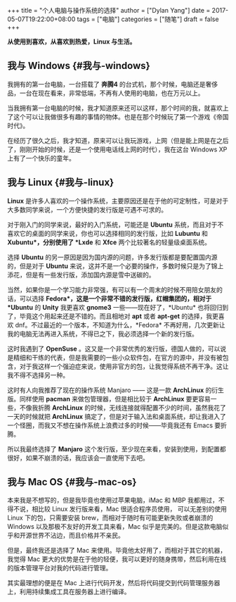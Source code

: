+++
title = "个人电脑与操作系统的选择"
author = ["Dylan Yang"]
date = 2017-05-07T19:22:00+08:00
tags = ["电脑"]
categories = ["随笔"]
draft = false
+++

**从使用到喜欢，从喜欢到热爱，Linux 与生活。**


## 我与 Windows {#我与-windows}

我拥有的第一台电脑，一台搭载了 **奔腾4** 的台式机，那个时候，电脑还是奢侈品，一台在现在看来，非常低端，不再有人使用的电脑，也在万元以上。

当我拥有第一台电脑的时候，我才知道原来还可以这样，那个时间的我，就喜欢上了这个可以让我做很多有趣的事情的物体。也是在那个时候玩了第一个游戏《帝国时代》。

在经历了很久之后，我才知道，原来可以让我玩游戏，上网（但是能上网是在之后了，刚刚开始的时候，还是一个使用电话线上网的时代），我在这台 Windows XP 上有了一个快乐的童年。


## 我与 Linux {#我与-linux}

**Linux** 是许多人喜欢的一个操作系统，主要原因还是在于他的可定制性，可是对于大多数同学来说，一个方便快捷的发行版是可遇不可求的。

对于刚入门的同学来说，最好的入门系统，可能还是 **Ubuntu** 系统，而且对于不喜欢它的桌面的同学来说，你也可以选择相同的发行版，比如 **Lubuntu** 和 **Xubuntu\*，分别使用了 \*Lxde** 和 **Xfce** 两个比较著名的轻量级桌面系统。

选择 **Ubuntu** 的另一原因是因为国内源的问题，许多发行版都是要配置国内源的，但是对于 **Ubuntu** 来说，这并不是一个必要的操作，多数时候只是为了锦上添花，但是有一些发行版，添加国内源是雪中送碳的。

当然，如果你是一个学习能力非常强，有可以有一个周末的时候不用陪女朋友的话，可以选择 **Fedora\*，这是一个非常不错的发行版，红帽集团的，相对于
\*Ubuntu** 的 **Unity** 我更喜欢 **gnome3** 一些——现在好了，\*Ubuntu\* 也将回归到  了，毕竟这个用起来还是不错的。而且相地对 **apt** 或者 **apt-get** 的选择，我更喜欢 dnf。不过最近的一个版本，不知道为什么，\*Fedora\* 不再好用，几次更新让我的电脑无法再进入系统，不得已之下，我必须选择一个新的发行版。

这时我遇到了 **OpenSuse** 。这又是一个非常优秀的发行版，德国人做的，可以说是精细和干练的代表，但是我需要的一些小众软件包，在官方的源中，并没有被包含，对于我这样一个强迫症来说，使用非官方的包，让我觉得系统不再干净。这让我不得不选择另一种。

这时有人向我推荐了现在的操作系统 Manjaro —— 这是一款 **ArchLinux** 的衍生版。同样使用 **pacman** 来做包管理器，但是相比较于 **ArchLinux** 要更容易一些，不像我折腾 **ArchLinux** 的时候，无线连接就得配置不少的时间，虽然我花了一天的时候就把 **ArchLinux** 搞定了，但是对于输入法和桌面系统，却让我进入了一个怪圈，而我又不想在操作系统上浪费过多的时候——毕竟我还有 Emacs 要折腾。

所以我最终选择了 **Manjaro** 这个发行版，至少现在来看，安装到使用，到配置都很好，如果不崩溃的话，我应该会一直使用下去吧。


## 我与 Mac OS {#我与-mac-os}

本来我是不想写的，但是我毕竟也使用过苹果电脑，iMac 和 MBP 我都用过，不得不说，相比较 Linux 发行版来看，Mac 很适合程序员使用， 可以无差别的使用 Linux 下的包，只需要安装 brew，而相对于随时有可能更新失败或者崩溃的 Windows 以及那极不友好的开发工具来看，Mac 似乎是完美的。但是这款电脑似乎和开源世界不沾边，而且价格并不亲民。

但是，最终我还是选择了 Mac 来使用。毕竟他太好用了，而相对于其它的机器，我觉得 Mac 更大的优势是在于他的轻便，我可以更好的随身携带，然后利用在线的版本管理平台对我的代码进行管理。

其实最理想的便是在 Mac 上进行代码开发，然后将代码提交到代码管理服务器上，利用持续集成工具在服务器上进行编译。
